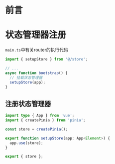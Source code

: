 # 前言



# 状态管理器注册

`main.ts`中有关router的执行代码

```ts
import { setupStore } from '@/store';

// ...
async function bootstrap() {
  // 挂载状态管理器
  setupStore(app);
}
```

## 注册状态管理器

```ts
import type { App } from 'vue';
import { createPinia } from 'pinia';

const store = createPinia();

export function setupStore(app: App<Element>) {
  app.use(store);
}

export { store };
```

